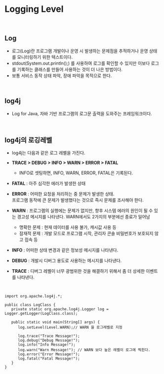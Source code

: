 # Logging Level

<br>

## Log
- 로그(Log)란 프로그램 개발이나 운영 시 발생하는 문제점을 추적하거나 운영 상태를 모니터링하기 위한 텍스트이다.
- stdout(System.out.println();) 를 사용하여 로그를 확인할 수 있지만 이보다 로그를 기록하는 클래스를 만들어 사용하는 것이 더 나은 방법이다.
- 보통 서비스 동작 상태 파악, 장애 파악을 목적으로 한다.

<br>

## log4j
- Log for Java, 자바 기반 프로그램의 로그문 출력을 도와주는 프레임워크이다.

<br>

## log4j의 로깅레벨
- log4j는 다음과 같은 로그 레벨을 가진다. 
- **TRACE > DEBUG > INFO > WARN > ERROR > FATAL**
	- INFO로 셋팅하면, INFO, WARN, ERROR, FATAL은 기록된다.

- **FATAL** : 아주 심각한 에러가 발생한 상태
- **ERROR** : 어떠한 요청을 처리하는 중 문제가 발생한 상태. <br>
프로그램 동작에 큰 문제가 발생했다는 것으로 즉시 문제를 조사해야 한다.
- **WARN** : 프로그램의 실행에는 문제가 없지만, 향후 시스템 에러의 원인이 될 수 있는 경고성 메시지를 나타낸다. WARN에서도 2가지의 부분에선 종료가 일어남
	- 명확한 문제 : 현재 데이터를 사용 불가, 캐시값 사용 등
	- 잠재적 문제 : 개발 모드로 프로그램 시작, 관리자 콘솔 비밀번호가 보호되지 않고 접속 등
- **INFO** : 어떠한 상태 변경과 같은 정보성 메시지를 나타낸다.
- **DEBUG** : 개발시 디버그 용도로 사용하는 메시지를 나타낸다.
- **TRACE** : 디버그 레벨이 너무 광범위한 것을 해결하기 위해서 좀 더 상세한 이벤트를 나타낸다. 
<br>

```
import org.apache.log4j.*;

public class LogClass {
   private static org.apache.log4j.Logger log = Logger.getLogger(LogClass.class);
   
   public static void main(String[] args) {
      log.setLevel(Level.WARN);// WARN 을 로그레벨로 지정

      log.trace("Trace Message!");
      log.debug("Debug Message!");
      log.info("Info Message!");
      log.warn("Warn Message!"); // WARN 보다 높은 레벨이 로그에 찍힌다.
      log.error("Error Message!");
      log.fatal("Fatal Message!");
   }
}
```
